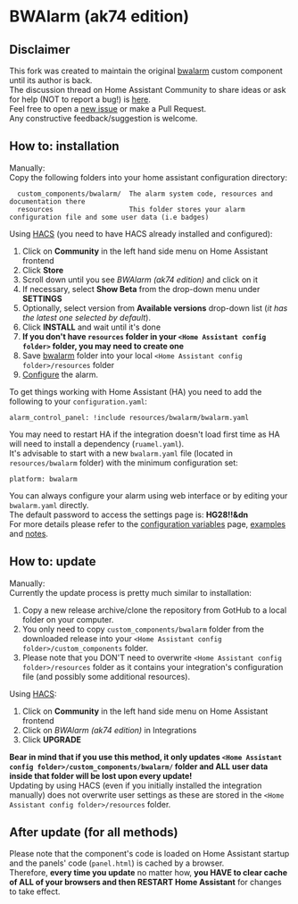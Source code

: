 # BWAlarm (ak74 edition)

## Disclaimer
This fork was created to maintain the original [bwalarm](https://github.com/gazoscalvertos/Hass-Custom-Alarm) custom component until its author is back.  
The discussion thread on Home Assistant Community to share ideas or ask for help (NOT to report a bug!) is [here](https://community.home-assistant.io/t/bwalarm-akasma74-edition/113666).  
Feel free to open a [new issue](https://github.com/akasma74/Hass-Custom-Alarm/issues/new/choose) or make a Pull Request.  
Any constructive feedback/suggestion is welcome.  

## How to: installation
Manually:  
Copy the following folders into your home assistant configuration directory:  
```
  custom_components/bwalarm/  The alarm system code, resources and documentation there
  resources                   This folder stores your alarm configuration file and some user data (i.e badges)
```

Using [HACS](https://github.com/custom-components/hacs) (you need to have HACS already installed and configured):  
1. Click on **Community** in the left hand side menu on Home Assistant frontend
2. Click **Store**
3. Scroll down until you see _BWAlarm (ak74 edition)_ and  click on it
4. If necessary, select **Show Beta** from the drop-down menu under **SETTINGS**
5. Optionally, select version from **Available versions** drop-down list (_it has the latest one selected by default_).
6. Click **INSTALL** and wait until it's done
7. **If you don't have `resources` folder in your `<Home Assistant config folder>` folder, you may need to create one**
8. Save [bwalarm](resources/) folder into your local `<Home Assistant config folder>/resources` folder
8. [Configure](custom_components/bwalarm/resources/doc/configuration.md) the alarm.

To get things working with Home Assistant (HA) you need to add the following to your `configuration.yaml`:  
```
alarm_control_panel: !include resources/bwalarm/bwalarm.yaml
```
You may need to restart HA if the integration doesn't load first time as HA will need to install a dependency (`ruamel.yaml`).  
It's advisable to start with a new ```bwalarm.yaml``` file (located in ```resources/bwalarm``` folder) with the minimum configuration set:
```
platform: bwalarm
```
You can always configure your alarm using web interface or by editing your ```bwalarm.yaml``` directly.  
The default password to access the settings page is: **HG28!!&dn**  
For more details please refer to the [configuration variables](custom_components/bwalarm/resources/doc/configuration.md) page, [examples](custom_components/bwalarm/resources/doc/examples.md) and [notes](custom_components/bwalarm/resources/doc/notes.md).  

## How to: update
Manually:  
Currently the update process is pretty much similar to installation:  
1. Copy a new release archive/clone the repository from GotHub to a local folder on your computer.
2. You only need to copy `custom_components/bwalarm` folder from the downloaded release into your `<Home Assistant config folder>/custom_components` folder.
3. Please note that you DON'T need to overwrite `<Home Assistant config folder>/resources` folder as it contains your integration's configuration file (and possibly some additional resources).

Using [HACS](https://github.com/custom-components/hacs):  
1. Click on **Community** in the left hand side menu on Home Assistant frontend
2. Click on _BWAlarm (ak74 edition)_ in Integrations
3. Click **UPGRADE**

**Bear in mind that if you use this method, it only updates `<Home Assistant config folder>/custom_components/bwalarm/` folder and **ALL** user data inside that folder will be lost upon every update!**  
Updating by using HACS (even if you initially installed the integration manually) does not overwrite user settings as these are stored in the `<Home Assistant config folder>/resources` folder.  

## After update (for all methods)
Please note that the component's code is loaded on Home Assistant startup and the panels' code (`panel.html`) is cached by a browser.  
Therefore, **every time you update** no matter how, **you HAVE to clear cache of ALL of your browsers and then RESTART Home Assistant** for changes to take effect.  
